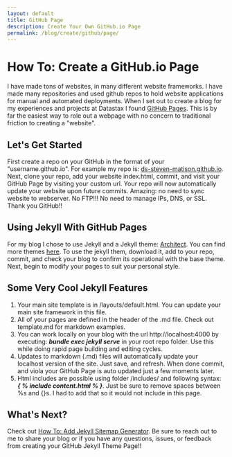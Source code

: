 ```yaml
---
layout: default
title: GitHub Page
description: Create Your Own GitHub.io Page
permalink: /blog/create/github/page/
---
```


# How To: Create a GitHub.io Page
I have made tons of websites, in many different website frameworks.  I have made many repositories and used github repos to hold website applications for manual and automated deployments.  When I set out to create a blog for my experiences and projects at Datastax I found [GitHub Pages](https://pages.github.com/).  This is by far the easiest way to role out a webpage with no concern to traditional friction to creating a "website".

## Let's Get Started

First create a repo on your GitHub in the format of your "username.github.io".  For example my repo is: [ds-steven-matison.github.io](https://github.com/ds-steven-matison/ds-steven-matison.github.io). Next, clone your repo, add your website index.html, commit, and visit your GitHub Page by visiting your custom url.  Your repo will now automatically update your website upon future commits.  Amazing: no need to sync website to webserver.  No FTP!!! No need to manage IPs, DNS, or SSL.  Thank you GitHub!!

## Using Jekyll With GitHub Pages

For my blog I chose to use Jekyll and a Jekyll theme: [Architect](https://jekyllthemes.io/theme/architect-theme).   You can find more themes [here](https://jekyllthemes.io/github-pages-themes).   To use the jekyll them, download it, add to your repo, commit, and check your blog to confirm its operational with the base theme.  Next, begin to modify your pages to suit your personal style.

## Some Very Cool Jekyll Features

1.  Your main site template is in /layouts/default.html.  You can update your main site framework in this file.
2.  All of your pages are defined in the header of the .md file.  Check out template.md for markdown examples.
3.  You can work locally on your blog with the url http://localhost:4000 by executing: <b><i>bundle exec jekyll serve</i></b> in your root repo folder.  Use this while doing rapid page building and editing cycles.
4.  Updates to markdown (.md) files will automatically update your localhost version of the site.  Just save, and refresh.  When done commit, and viola your GitHub Page is auto updated just a few moments later.
5.  Html includes are possible using folder /includes/ and following syntax: <b><i>{ % include content.html % }</i></b>. Just be sure to remove spaces between %s and {}s.  I had to add that so it would not include in this page.


## What's Next?

Check out [How To: Add Jekyll Sitemap Generator](/blog/jekyll/sitemap/).  Be sure to reach out to me to share your blog or if you have any questions, issues, or feedback from creating your GitHub Jekyll Theme Page!!  